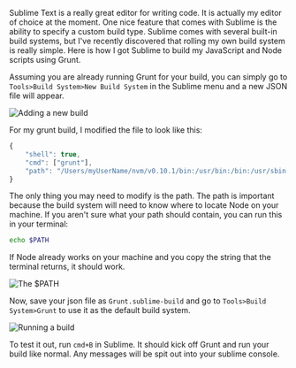 Sublime Text is a really great editor for writing code. It is actually my editor of choice at the moment. One nice feature that comes with Sublime is the ability to specify a custom build type. Sublime comes with several built-in build systems, but I've recently discovered that rolling my own build system is really simple. Here is how I got Sublime to build my JavaScript and Node scripts using Grunt.

<!-- more -->

Assuming you are already running Grunt for your build, you can simply go to `Tools>Build System>New Build System` in the Sublime menu and a new JSON file will appear.

![Adding a new build](/images/blog/sublime-grunt2.jpg)

For my grunt build, I modified the file to look like this:

```javascript
{
    "shell": true,
    "cmd": ["grunt"],
    "path": "/Users/myUserName/nvm/v0.10.1/bin:/usr/bin:/bin:/usr/sbin:/sbin:/usr/local/bin"
}
```

The only thing you may need to modify is the path. The path is important because the build system will need to know where to locate Node on your machine. If you aren't sure what your path should contain, you can run this in your terminal:

```bash
echo $PATH
```

If Node already works on your machine and you copy the string that the terminal returns, it should work.

![The $PATH](/images/blog/sublime-grunt1.jpg)

Now, save your json file as `Grunt.sublime-build` and go to `Tools>Build System>Grunt` to use it as the default build system.

![Running a build](/images/blog/sublime-grunt3.jpg)

To test it out, run `cmd+B` in Sublime. It should kick off Grunt and run your build like normal. Any messages will be spit out into your sublime console.